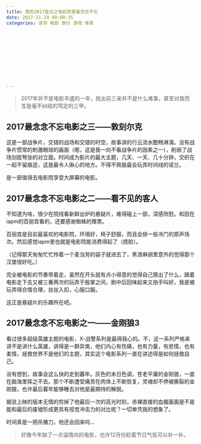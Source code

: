 ```yaml
---
title: 葱的2017盘点之电影院里最念念不忘
date: 2017-11-29 00:00:35
categories: 读书 电影 旅行 游戏 体育











---
```


> 2017年并不是电影丰盛的一年，挑出前三来并不是什么难事，甚至对我而言是毫不纠结的笃定的三甲。

 ## 2017最念念不忘电影之三——敦刻尔克

这是一部战争片，交错的战场和交错的时空，故事讲的行云流水酣畅淋漓。没有战争片惯常的刺激眼球的画面（嗯，这是我一向不看战争片的因素之一），削弱了战场剑拔弩张的对立面。时间成为影片的最大主题，几天、一天、几十分钟，交织在一起不留痕迹，这是最令人揪心的地方。不得不佩服最会玩弄时间线的诺兰。



是一部值得去电影院享受大屏幕的电影。



## 2017最念念不忘电影之二——看不见的客人

不知道为啥，很少在院线看新鲜出炉的悬疑片，难得碰上一部，深感欣慰。和田在iapm的百丽宫看的，还要感谢蜘蛛的赠票。

百丽宫是目前最喜欢的电影院，环境好，椅子舒服，而且会排一些冷门的原声场次。然后感觉iapm里也就是电影院能消费得起了（捂脸）。

（记得那天匆匆忙忙拎着一个麦当劳的袋子就进去了，黑漆麻胡里意外的觉得那个汉堡很好吃。）

完全被电影的节奏带着走，虽然在开头就有点小得意的觉得自己猜出了什么，跟着电影走下去又被三番两次的玩弄于股掌之间，剧中后回味起来又拍手叫好，我是被玩弄得合情合理，丝丝入扣，心服口服。

这正是悬疑片的乐趣所在吧。



## 2017最念念不忘电影之一——金刚狼3

看过很多超级英雄主题的电影，X-战警系列是最得我心的。不，这一系列严格来讲不是讲什么英雄，讲得是一群异类，他们内心有伤痛，也有力量，有悲情，也有柔情，拯救世界不是他们的主题，其实这个电影系列一直在讲述得是如何拯救自己。

没有想到，故事会这么快的走到暮年。灰色的末日色调，苍老平庸的金刚狼，一直在脑海里挥之不去。那个不断遭受痛苦在肉体上不断恢复，灵魂却不停被撕裂的金刚狼，也许最后暮年能够睡去对他是最期待的解脱。

据说上映的版本无情的剪掉了他最后一次的高光时刻，赤裸直接的血腥画面是不是能和最后的废墟形成更具有视觉冲击力的对比呢？一切单凭我的想象了。

时间真是一把杀猪刀，他还会回来吗...

> 好像今年缺了一点温情向的电影，也许12月份趁着节日气氛可以补一补。